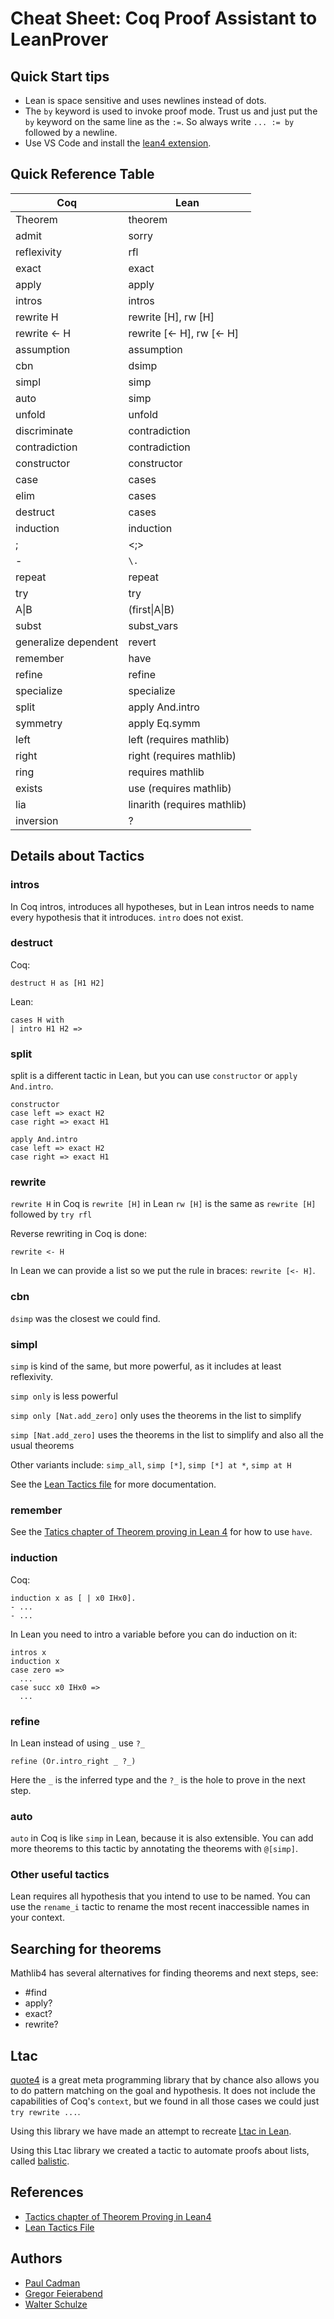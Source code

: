 # Cheat Sheet: Coq Proof Assistant to LeanProver

## Quick Start tips

- Lean is space sensitive and uses newlines instead of dots.
- The `by` keyword is used to invoke proof mode. Trust us and just put the `by` keyword on the same line as the `:=`. So always write `... := by` followed by a newline.
- Use VS Code and install the [lean4 extension](https://github.com/leanprover/vscode-lean4).

## Quick Reference Table

| Coq | Lean |
| --- | ---  |
| Theorem | theorem |
| admit | sorry |
| reflexivity | rfl |
| exact | exact |
| apply | apply |
| intros | intros |
| rewrite H | rewrite [H], rw [H] |
| rewrite <- H | rewrite [<- H], rw [<- H] |
| assumption | assumption |
| cbn | dsimp |
| simpl | simp |
| auto | simp |
| unfold | unfold |
| discriminate | contradiction |
| contradiction | contradiction |
| constructor | constructor |
| case | cases |
| elim | cases |
| destruct | cases |
| induction | induction |
| ; | <;> |
| - | `\.` |
| repeat | repeat |
| try | try |
| A\|B | (first\|A\|B)
| subst | subst_vars |
| generalize dependent | revert |
| remember | have |
| refine | refine |
| specialize | specialize |
| split | apply And.intro |
| symmetry | apply Eq.symm |
| left | left (requires mathlib) |
| right | right (requires mathlib) |
| ring | requires mathlib |
| exists | use (requires mathlib) |
| lia | linarith (requires mathlib) |
| inversion | ? |

## Details about Tactics

### intros

In Coq intros, introduces all hypotheses, but in Lean intros needs to name every hypothesis that it introduces. `intro` does not exist.

### destruct

Coq:

```
destruct H as [H1 H2]
```

Lean:

```
cases H with
| intro H1 H2 =>
```

### split

split is a different tactic in Lean, but you can use `constructor` or `apply And.intro`.

```
constructor
case left => exact H2
case right => exact H1
```

```
apply And.intro
case left => exact H2
case right => exact H1
```

### rewrite

`rewrite H` in Coq is `rewrite [H]` in Lean
`rw [H]` is the same as `rewrite [H]` followed by `try rfl`

Reverse rewriting in Coq is done:

```
rewrite <- H
```

In Lean we can provide a list so we put the rule in braces: `rewrite [<- H]`.

### cbn

`dsimp` was the closest we could find.

### simpl

`simp` is kind of the same, but more powerful, as it includes at least reflexivity.

`simp only` is less powerful

`simp only [Nat.add_zero]` only uses the theorems in the list to simplify

`simp [Nat.add_zero]` uses the theorems in the list to simplify and also all the usual theorems

Other variants include: `simp_all`, `simp [*]`, `simp [*] at *`, `simp at H`

See the [Lean Tactics file](https://github.com/leanprover/lean4/blob/master/src/Init/Tactics.lean) for more documentation.

### remember

See the [Tatics chapter of Theorem proving in Lean 4](https://leanprover.github.io/theorem_proving_in_lean4/tactics.html#structuring-tactic-proofs) for how to use `have`.

### induction

Coq:

```
induction x as [ | x0 IHx0].
- ...
- ...
```

In Lean you need to intro a variable before you can do induction on it:

```
intros x
induction x
case zero =>
  ...
case succ x0 IHx0 =>
  ...
```

### refine

In Lean instead of using `_` use `?_`

`refine (Or.intro_right _ ?_)`

Here the `_` is the inferred type and the `?_` is the hole to prove in the next step.

### auto

`auto` in Coq is like `simp` in Lean, because it is also extensible. You can add more theorems to this tactic by annotating the theorems with `@[simp]`.

### Other useful tactics

Lean requires all hypothesis that you intend to use to be named. You can use the `rename_i` tactic to rename the most recent inaccessible names in your context.

## Searching for theorems

Mathlib4 has several alternatives for finding theorems and next steps, see:

- #find
- apply?
- exact?
- rewrite?

## Ltac

[quote4](https://github.com/gebner/quote4) is a great meta programming library that by chance also allows you to do pattern matching on the goal and hypothesis. It does not include the capabilities of Coq's `context`, but we found in all those cases we could just `try rewrite ...`.

Using this library we have made an attempt to recreate [Ltac in Lean](https://github.com/katydid/proofs/blob/main/Katydid/Std/Ltac.lean).

Using this Ltac library we created a tactic to automate proofs about lists, called [balistic](https://github.com/katydid/proofs/blob/main/Katydid/Std/Balistic.lean).

## References

- [Tactics chapter of Theorem Proving in Lean4](https://leanprover.github.io/theorem_proving_in_lean4/title_page.html)
- [Lean Tactics File](https://github.com/leanprover/lean4/blob/master/src/Init/Tactics.lean)

## Authors

- [Paul Cadman](https://www.linkedin.com/in/paul-cadman/)
- [Gregor Feierabend](https://www.linkedin.com/in/gregorfeierabend/)
- [Walter Schulze](https://awalterschulze.github.io/)

